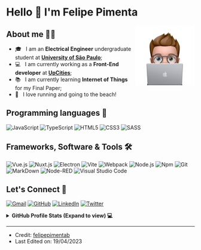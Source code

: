 # Hello 👋 I'm Felipe Pimenta
<img align="right" alt="Emoji" height="160px" src="./assets/github-pp.png" />

## About me 👨‍💻

- 🎓 &nbsp; I am an **Electrical Engineer** undergraduate student at [**University of São Paulo**](https://www5.usp.br/);
- 💻 &nbsp; I am currently working as a **Front-End developer** at [**UpCities**](https://www.linkedin.com/company/upcities/);
- 📚 &nbsp; I am currently learning **Internet of Things** for my Final Paper;
- 🏃 &nbsp; I love running and going to the beach!


## Programming languages 🚀

<p align="left"> 
  <img alt="JavaScript" src="https://img.shields.io/badge/JavaScript-323330?style=for-the-badge&logo=javascript&logoColor=F7DF1E">
  <img alt="TypeScript" src="https://img.shields.io/badge/TypeScript-007ACC?style=for-the-badge&logo=typescript&logoColor=white">
  <img alt="HTML5" src="https://img.shields.io/badge/HTML5-E34F26?style=for-the-badge&logo=html5&logoColor=white">
  <img alt="CSS3" src="https://img.shields.io/badge/CSS3-1572B6?style=for-the-badge&logo=css3&logoColor=white">
  <img alt="SASS" src="https://img.shields.io/badge/Sass-CC6699?style=for-the-badge&logo=sass&logoColor=white">
</p>

 ## Frameworks, Software & Tools 🛠️
 
<p>
  <img alt="Vue.js" src="https://img.shields.io/badge/Vue.js-35495E?style=for-the-badge&logo=vue.js&logoColor=4FC08D">
  <img alt="Nuxt.js" src="https://img.shields.io/badge/Nuxt-002E3B?style=for-the-badge&logo=nuxtdotjs&logoColor=#00DC82">
  <img alt="Electron" src="https://img.shields.io/badge/Electron-191970?style=for-the-badge&logo=Electron&logoColor=white">
  <img alt="Vite" src="https://img.shields.io/badge/vite-%23646CFF.svg?style=for-the-badge&logo=vite&logoColor=white">
  <img alt="Webpack" src="https://img.shields.io/badge/webpack-%238DD6F9.svg?style=for-the-badge&logo=webpack&logoColor=black">
  <img alt="Node.js" src="https://img.shields.io/badge/Node.js-43853D?style=for-the-badge&logo=node.js&logoColor=white">
  <img alt="Npm" src="https://img.shields.io/badge/NPM-%23CB3837.svg?style=for-the-badge&logo=npm&logoColor=white">
  <img alt="Git" src="https://img.shields.io/badge/Git%20-%23F05033.svg?style=for-the-badge&logo=git&logoColor=white">
  <img alt="MarkDown" src="https://img.shields.io/badge/Markdown-000000?style=for-the-badge&logo=markdown&logoColor=white">
  <img alt="Node-RED" src="https://img.shields.io/badge/Node--RED-%238F0000.svg?style=for-the-badge&logo=node-red&logoColor=white">
  <img alt="Visual Studio Code" src="https://img.shields.io/badge/Visual%20Studio%20Code-0078d7.svg?style=for-the-badge&logo=visual-studio-code&logoColor=white">
</p>

## Let's Connect 📲

<p align="left">
	<a href="mailto:felipe.pbernardo@gmail.com"><img src="https://img.shields.io/badge/Gmail-D14836?style=for-the-badge&logo=gmail&logoColor=white" alt="Gmail"/></a>
	<a href="https://github.com/felipepimentab"><img src="https://img.shields.io/badge/GitHub-100000?style=for-the-badge&logo=github&logoColor=white" alt="GitHub"/></a>
	<a href="https://www.linkedin.com/in/felipepimentab/"><img src="https://img.shields.io/badge/LinkedIn-0077B5?style=for-the-badge&logo=linkedin&logoColor=white" alt="LinkedIn"/></a>
	<a href="https://twitter.com/felipepimentab"><img src="https://img.shields.io/badge/Twitter-1DA1F2?style=for-the-badge&logo=twitter&logoColor=white" alt="Twitter"/></a>
</p>

<details> 
  <summary><b>GitHub Profile Stats (Expand to view) 💻</b></summary>
  <br/>
  <p align="left">
    <a href="https://github.com/anuraghazra/github-readme-stats"><img alt="felipepimentab's Github Stats" src="https://github-readme-stats.vercel.app/api?username=felipepimentab&show_icons=true&count_private=true&theme=dark" height="192px"/></a>
	  <img src="https://github-readme-stats.vercel.app/api/top-langs?username=felipepimentab&show_icons=true&locale=en&layout=compact&theme=dark" alt="felipepimentab" height="192px"/>
  <br/>
  <b>Note:</b> Top languages is only a metric of the languages my public code consists of and doesn't reflect experience or skill level.
  </p>
</details>

<hr/>

* Credit: [felipepimentab](https://github.com/felipepimentab)
* Last Edited on: 19/04/2023